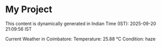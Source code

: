 # My Project

This content is dynamically generated in Indian Time (IST): 2025-09-20 21:09:56 IST


Current Weather in Coimbatore:
Temperature: 25.88 °C
Condition: haze
